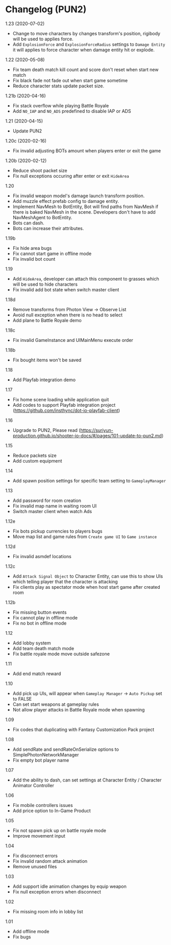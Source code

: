 # Changelog (PUN2)

1.23 (2020-07-02)
- Change to move characters by changes transform's position, rigibody will be used to applies force.
- Add `ExplosionForce` and `ExplosionForceRadius` settings to `Damage Entity` it will applies to force character when damage entity hit or explode.

1.22 (2020-05-08)
- Fix team death match kill count and score don't reset when start new match
- Fix black fade not fade out when start game sometime
- Reduce character stats update packet size.

1.21b (2020-04-16)
- Fix stack overflow while playing Battle Royale
- Add `NO_IAP` and `NO_ADS` predefined to disable IAP or ADS

1.21 (2020-04-15)
- Update PUN2

1.20c (2020-02-16)
- Fix invalid adjusting BOTs amount when players enter or exit the game

1.20b (2020-02-12)
- Reduce shoot packet size
- Fix null exceptions occuring after enter or exit `HideArea`

1.20
- Fix invalid weapon model's damage launch transform position.
- Add muzzle effect prefab config to damage entity.
- Implement NavMesh to BotEntity, Bot will find paths from NavMesh if there is baked NavMesh in the scene. Developers don't have to add NavMeshAgent to BotEntity.
- Bots can dash.
- Bots can increase their attributes.

1.19b
- Fix hide area bugs
- Fix cannot start game in offline mode
- Fix invalid bot count

1.19
- Add `HideArea`, developer can attach this component to grasses which will be used to hide characters
- Fix invalid add bot state when switch master client

1.18d
- Remove transforms from Photon View → Observe List
- Avoid null exception when there is no head to select
- Add plane to Battle Royale demo

1.18c
- Fix invalid GameInstance and UIMainMenu execute order

1.18b
- Fix bought items won't be saved

1.18
- Add Playfab integration demo

1.17
- Fix home scene loading while application quit
- Add codes to support Playfab integration project (https://github.com/insthync/dot-io-playfab-client)

1.16
- Upgrade to PUN2, Please read (https://suriyun-production.github.io/shooter-io-docs/#/pages/101-update-to-pun2.md)

1.15
- Reduce packets size
- Add custom equipment

1.14
- Add spawn position settings for specific team setting to `GameplayManager`

1.13
- Add password for room creation
- Fix invalid map name in waiting room UI
- Switch master client when watch Ads

1.12e
- Fix bots pickup currencies to players bugs
- Move map list and game rules from `Create game UI` to `Game instance`

1.12d
- Fix invalid asmdef locations

1.12c
- Add `Attack Signal Object` to Character Entity, can use this to show UIs which telling player that the character is attacking
- Fix clients play as spectator mode when host start game after created room

1.12b
- Fix missing button events
- Fix cannot play in offline mode
- Fix no bot in offline mode

1.12
- Add lobby system
- Add team death match mode
- Fix battle royale mode move outside safezone

1.11
- Add end match reward

1.10
- Add pick up UIs, will appear when `Gameplay Manager` -> `Auto Pickup` set to FALSE
- Can set start weapons at gameplay rules
- Not allow player attacks in Battle Royale mode when spawning

1.09
- Fix codes that duplicating with Fantasy Customization Pack project

1.08
- Add sendRate and sendRateOnSerialize options to SimplePhotonNetworkManager
- Fix empty bot player name

1.07
- Add the ability to dash, can set settings at Character Entity / Character Animator Controller

1.06
- Fix mobile controllers issues
- Add price option to In-Game Product

1.05
- Fix not spawn pick up on battle royale mode
- Improve movement input

1.04
- Fix disconnect errors
- Fix invalid random attack animation
- Remove unused files

1.03
- Add support idle animation changes by equip weapon
- Fix null exception errors when disconnect

1.02
- Fix missing room info in lobby list

1.01
- Add offline mode
- Fix bugs